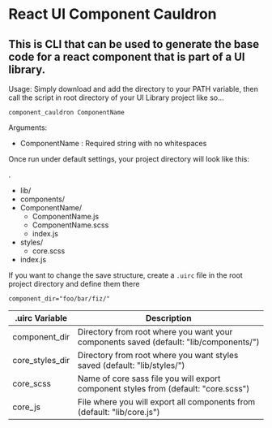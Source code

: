 # React UI Component Cauldron

## This is CLI that can be used to generate the base code for a react component that is part of a UI library. 

Usage: Simply download and add the directory to your PATH variable, then call the script in root directory of your UI Library project like so...

```shell
component_cauldron ComponentName
```
Arguments:
* ComponentName : Required string with no whitespaces

Once run under default settings, your project directory will look like this: 

.
* lib/
 * components/
  * ComponentName/
    * ComponentName.js
    * ComponentName.scss
    * index.js
 * styles/
    * core.scss
* index.js


If you want to change the save structure, create a `.uirc` file in the root project directory and define them there

```shell
component_dir="foo/bar/fiz/"
```
.uirc Variable | Description
-------------- | -------------
component_dir  | Directory from root where you want your components saved (default: "lib/components/")
core_styles_dir | Directory from root where you want styles saved (default: "lib/styles/")
core_scss | Name of core sass file you will export component styles from (default: "core.scss")
core_js | File where you will export all components from (default: "lib/core.js")
